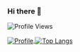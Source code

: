 ### Hi there 👋

![Profile Views](https://komarev.com/ghpvc/?username=gayaldassanayake&color=brightgreen)

<a href="https://github.com/gayaldassanayake">
  <img alt="Profile" align="center" src="https://github-readme-stats.vercel.app/api?username=gayaldassanayake&count_private=true&show_icons=true&custom_title=My%20Github%20Statistics&include_all_commits=true" />
</a>
<a href="https://github.com/gayaldassanayake">
  <img alt="Top Langs" align="center" src="https://github-readme-stats.vercel.app/api/top-langs/?username=gayaldassanayake&include_all_commits=true&langs_count=9&layout=compact&hide=CSS,PHP" />
</a>
<!--
**gayaldassanayake/gayaldassanayake** is a ✨ _special_ ✨ repository because its `README.md` (this file) appears on your GitHub profile.

Here are some ideas to get you started:

- 🔭 I’m currently working on ...
- 🌱 I’m currently learning ...
- 👯 I’m looking to collaborate on ...
- 🤔 I’m looking for help with ...
- 💬 Ask me about ...
- 📫 How to reach me: ...
- 😄 Pronouns: ...
- ⚡ Fun fact: ...
-->
